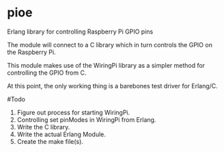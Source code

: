 # pioe
Erlang library for controlling Raspberry Pi GPIO pins

The module will connect to a C library which in turn controls the GPIO on the Raspberry Pi.

This module makes use of the WiringPi library as a simpler method for controlling the GPIO from C.

At this point, the only working thing is a barebones test driver for Erlang/C.

#Todo
1. Figure out process for starting WiringPi.
2. Controlling set pinModes in WiringPi from Erlang.
3. Write the C library.
4. Write the actual Erlang Module.
5. Create the make file(s).
